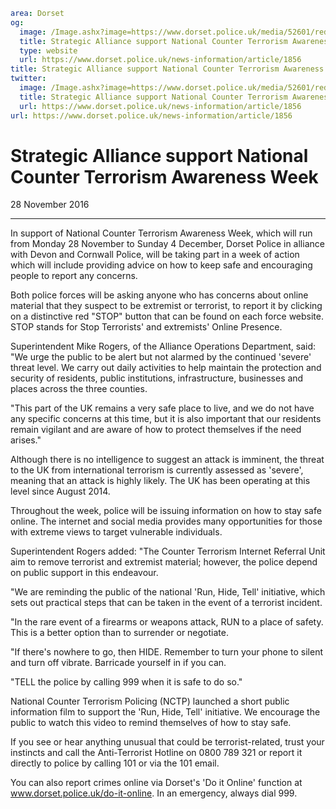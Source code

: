 ```yaml
area: Dorset
og:
  image: /Image.ashx?image=https://www.dorset.police.uk/media/52601/red-button.jpg&amp;amp;width=150
  title: Strategic Alliance support National Counter Terrorism Awareness Week
  type: website
  url: https://www.dorset.police.uk/news-information/article/1856
title: Strategic Alliance support National Counter Terrorism Awareness Week |
twitter:
  image: /Image.ashx?image=https://www.dorset.police.uk/media/52601/red-button.jpg&amp;amp;width=150
  title: Strategic Alliance support National Counter Terrorism Awareness Week
  url: https://www.dorset.police.uk/news-information/article/1856
url: https://www.dorset.police.uk/news-information/article/1856
```

# Strategic Alliance support National Counter Terrorism Awareness Week

28 November 2016

* * *

In support of National Counter Terrorism Awareness Week, which will run from Monday 28 November to Sunday 4 December, Dorset Police in alliance with Devon and Cornwall Police, will be taking part in a week of action which will include providing advice on how to keep safe and encouraging people to report any concerns.

Both police forces will be asking anyone who has concerns about online material that they suspect to be extremist or terrorist, to report it by clicking on a distinctive red "STOP" button that can be found on each force website. STOP stands for Stop Terrorists' and extremists' Online Presence.

Superintendent Mike Rogers, of the Alliance Operations Department, said: "We urge the public to be alert but not alarmed by the continued 'severe' threat level. We carry out daily activities to help maintain the protection and security of residents, public institutions, infrastructure, businesses and places across the three counties.

"This part of the UK remains a very safe place to live, and we do not have any specific concerns at this time, but it is also important that our residents remain vigilant and are aware of how to protect themselves if the need arises."

Although there is no intelligence to suggest an attack is imminent, the threat to the UK from international terrorism is currently assessed as 'severe', meaning that an attack is highly likely. The UK has been operating at this level since August 2014.

Throughout the week, police will be issuing information on how to stay safe online. The internet and social media provides many opportunities for those with extreme views to target vulnerable individuals.

Superintendent Rogers added: "The Counter Terrorism Internet Referral Unit aim to remove terrorist and extremist material; however, the police depend on public support in this endeavour.

"We are reminding the public of the national 'Run, Hide, Tell' initiative, which sets out practical steps that can be taken in the event of a terrorist incident.

"In the rare event of a firearms or weapons attack, RUN to a place of safety. This is a better option than to surrender or negotiate.

"If there's nowhere to go, then HIDE. Remember to turn your phone to silent and turn off vibrate. Barricade yourself in if you can.

"TELL the police by calling 999 when it is safe to do so."

National Counter Terrorism Policing (NCTP) launched a short public information film to support the 'Run, Hide, Tell' initiative. We encourage the public to watch this video to remind themselves of how to stay safe.

If you see or hear anything unusual that could be terrorist-related, trust your instincts and call the Anti-Terrorist Hotline on 0800 789 321 or report it directly to police by calling 101 or via the 101 email.

You can also report crimes online via Dorset's 'Do it Online' function at www.dorset.police.uk/do-it-online. In an emergency, always dial 999.
